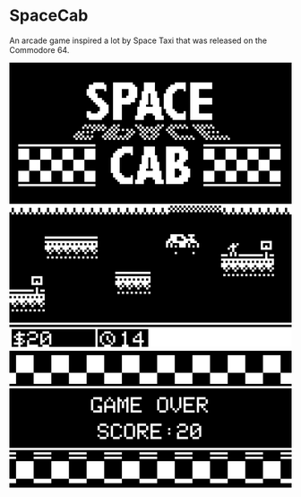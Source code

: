 # SpaceCab
An arcade game inspired a lot by Space Taxi that was released on the Commodore 64.

![Screenshot](/Assets/TitleScreen.png)
![Screenshot](/Assets/GamePlayScreen.png)
![Screenshot](/Assets/GameOverScreen.png)
